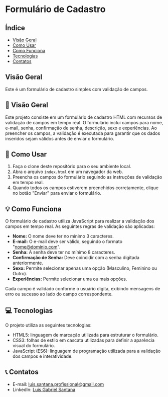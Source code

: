 # Formulário de Cadastro

## Índice
- [Visão Geral](#visão-geral)
- [Como Usar](#como-usar)
- [Como Funciona](#como-funciona)
- [Tecnologias](#tecnologias)
- [Contatos](#contatos)

## Visão Geral

Este é um formulário de cadastro simples com validação de campos.

## 📝 Visão Geral

Este projeto consiste em um formulário de cadastro HTML com recursos de validação de campos em tempo real. O formulário inclui campos para nome, e-mail, senha, confirmação de senha, descrição, sexo e experiências. Ao preencher os campos, a validação é executada para garantir que os dados inseridos sejam válidos antes de enviar o formulário.

## 🚀 Como Usar

1. Faça o clone deste repositório para o seu ambiente local.
2. Abra o arquivo `index.html` em um navegador da web.
3. Preencha os campos do formulário seguindo as instruções de validação em tempo real.
4. Quando todos os campos estiverem preenchidos corretamente, clique no botão "Enviar" para enviar o formulário.

## 💡 Como Funciona

O formulário de cadastro utiliza JavaScript para realizar a validação dos campos em tempo real. As seguintes regras de validação são aplicadas:

- **Nome:** O nome deve ter no mínimo 3 caracteres.
- **E-mail:** O e-mail deve ser válido, seguindo o formato "nome@domínio.com".
- **Senha:** A senha deve ter no mínimo 8 caracteres.
- **Confirmação de Senha:** Deve coincidir com a senha digitada anteriormente.
- **Sexo:** Permite selecionar apenas uma opção (Masculino, Feminino ou Outro).
- **Experiências:** Permite selecionar uma ou mais opções.

Cada campo é validado conforme o usuário digita, exibindo mensagens de erro ou sucesso ao lado do campo correspondente.

## 💻 Tecnologias

O projeto utiliza as seguintes tecnologias:

- HTML5: linguagem de marcação utilizada para estruturar o formulário.
- CSS3: folhas de estilo em cascata utilizadas para definir a aparência visual do formulário.
- JavaScript (ES6): linguagem de programação utilizada para a validação dos campos e interatividade.

## 📞 Contatos

- E-mail: luis.santana.profissional@gmail.com
- LinkedIn: [Luis Gabriel Santana](https://www.linkedin.com/in/luisgabrielsantana/)
